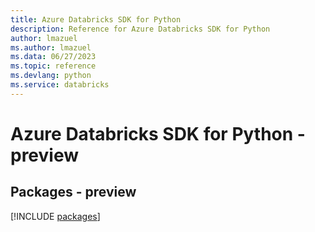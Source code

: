 ```yaml
---
title: Azure Databricks SDK for Python
description: Reference for Azure Databricks SDK for Python
author: lmazuel
ms.author: lmazuel
ms.data: 06/27/2023
ms.topic: reference
ms.devlang: python
ms.service: databricks
---
```

# Azure Databricks SDK for Python - preview
## Packages - preview
[!INCLUDE [packages](databricks-index.md)]